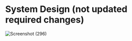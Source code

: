<h1>System Design (not updated required changes)</h1>

![Screenshot (296)](https://github.com/Govind-Upadhyay-12/Lets-Scale-Blink-it/assets/119063599/31ee0e7f-6d16-4898-bb4f-731b68ed6dc3)
